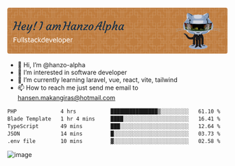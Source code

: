 ![Header](./github-header-image.png)

- 👋 Hi, I’m @hanzo-alpha
- 👀 I’m interested in software developer
- 🌱 I’m currently learning laravel, vue, react, vite, tailwind
- 📫 How to reach me just send me email to hansen.makangiras@hotmail.com 

<!---
hanzo-alpha/hanzo-alpha is a ✨ special ✨ repository because its `README.md` (this file) appears on your GitHub profile.
You can click the Preview link to take a look at your changes.
--->

<!--START_SECTION:waka-->

```txt
PHP              4 hrs           ███████████████▒░░░░░░░░░   61.10 %
Blade Template   1 hr 4 mins     ████░░░░░░░░░░░░░░░░░░░░░   16.41 %
TypeScript       49 mins         ███░░░░░░░░░░░░░░░░░░░░░░   12.64 %
JSON             14 mins         █░░░░░░░░░░░░░░░░░░░░░░░░   03.73 %
.env file        10 mins         ▓░░░░░░░░░░░░░░░░░░░░░░░░   02.58 %
```

<!--END_SECTION:waka-->

![image](https://github.com/hanzo-alpha/hanzo-alpha/assets/111342797/c4bd2977-6123-4017-8652-6e166259b484)

